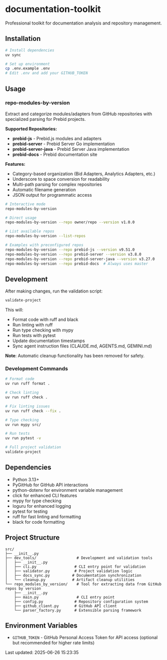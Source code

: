 # documentation-toolkit

Professional toolkit for documentation analysis and repository management.

## Installation

```bash
# Install dependencies
uv sync

# Set up environment
cp .env.example .env
# Edit .env and add your GITHUB_TOKEN
```

## Usage

### repo-modules-by-version

Extract and categorize modules/adapters from GitHub repositories with specialized parsing for Prebid projects.

**Supported Repositories:**
- **prebid-js** - Prebid.js modules and adapters
- **prebid-server** - Prebid Server Go implementation  
- **prebid-server-java** - Prebid Server Java implementation
- **prebid-docs** - Prebid documentation site

**Features:**
- Category-based organization (Bid Adapters, Analytics Adapters, etc.)
- Underscore to space conversion for readability
- Multi-path parsing for complex repositories
- Automatic filename generation
- JSON output for programmatic access

```bash
# Interactive mode
repo-modules-by-version

# Direct usage
repo-modules-by-version --repo owner/repo --version v1.0.0

# List available repos
repo-modules-by-version --list-repos

# Examples with preconfigured repos
repo-modules-by-version --repo prebid-js --version v9.51.0
repo-modules-by-version --repo prebid-server --version v3.8.0
repo-modules-by-version --repo prebid-server-java --version v3.27.0
repo-modules-by-version --repo prebid-docs  # Always uses master
```

## Development

After making changes, run the validation script:

```bash
validate-project
```

This will:
- Format code with ruff and black
- Run linting with ruff
- Run type checking with mypy
- Run tests with pytest
- Update documentation timestamps
- Sync agent instruction files (CLAUDE.md, AGENTS.md, GEMINI.md)

**Note**: Automatic cleanup functionality has been removed for safety.

### Development Commands

```bash
# Format code
uv run ruff format .

# Check linting
uv run ruff check .

# Fix linting issues
uv run ruff check --fix .

# Type checking
uv run mypy src/

# Run tests
uv run pytest -v

# Full project validation
validate-project
```

## Dependencies

- Python 3.13+
- PyGitHub for GitHub API interactions
- python-dotenv for environment variable management
- click for enhanced CLI features
- mypy for type checking
- loguru for enhanced logging
- pytest for testing
- ruff for fast linting and formatting
- black for code formatting

## Project Structure

```
src/
├── __init__.py
├── dev_tools/                  # Development and validation tools
│   ├── __init__.py
│   ├── cli.py                 # CLI entry point for validation
│   ├── validator.py           # Project validation logic
│   ├── docs_sync.py          # Documentation synchronization
│   └── cleanup.py            # Artifact cleanup utilities
└── repo_modules_by_version/    # Tool for extracting data from GitHub repos by version
    ├── __init__.py
    ├── main.py                 # CLI entry point
    ├── config.py              # Repository configuration system
    ├── github_client.py       # GitHub API client
    └── parser_factory.py      # Extensible parsing framework
```

## Environment Variables

- `GITHUB_TOKEN` - GitHub Personal Access Token for API access (optional but recommended for higher rate limits)

Last updated: 2025-06-26 15:23:35